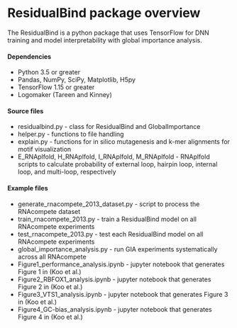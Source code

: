 # ResidualBind package overview

The ResidualBind is a python package that uses TensorFlow for DNN training and model interpretability with global importance analysis.


#### Dependencies
- Python 3.5 or greater
- Pandas, NumPy, SciPy, Matplotlib, H5py
- TensorFlow 1.15 or greater
- Logomaker (Tareen and Kinney)

#### Source files
- residualbind.py - class for ResidualBind and GlobalImportance 
- helper.py - functions to file handling
- explain.py - functions for in silico mutagenesis and k-mer alignments for motif visualization
- E_RNAplfold, H_RNAplfold, I_RNAplfold, M_RNAplfold - RNAplfold scripts to calculate probability of external loop, hairpin loop, internal loop, and multi-loop, respectively

#### Example files
- generate_rnacompete_2013_dataset.py - script to process the RNAcompete dataset
- train_rnacompete_2013.py - train a ResidualBind model on all RNAcompete experiments
- test_rnacompete_2013.py - test each ResidualBind model on all RNAcompete experiments
- global_importance_analysis.py - run GIA experiments systematically across all RNAcompete
- Figure1_performance_analysis.ipynb - jupyter notebook that generates Figure 1 in (Koo et al.)
- Figure2_RBFOX1_analysis.ipynb - jupyter notebook that generates Figure 2 in (Koo et al.)
- Figure3_VTS1_analysis.ipynb - jupyter notebook that generates Figure 3 in (Koo et al.)
- Figure4_GC-bias_analysis.ipynb - jupyter notebook that generates Figure 4 in (Koo et al.)

